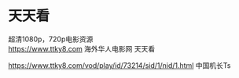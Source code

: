 # 天天看
超清1080p，720p电影资源   
https://www.ttky8.com 海外华人电影网 天天看

https://www.ttky8.com/vod/play/id/73214/sid/1/nid/1.html 中国机长Ts
